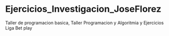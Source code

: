 # Ejercicios_Investigacion_JoseFlorez
Taller de programacion basica, Taller Programacion y Algoritmia y Ejercicios Liga Bet play
